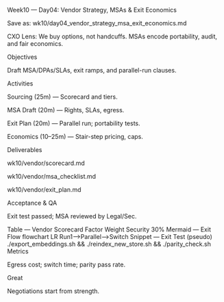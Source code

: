 Week10 — Day04: Vendor Strategy, MSAs & Exit Economics

Save as: wk10/day04_vendor_strategy_msa_exit_economics.md

CXO Lens: We buy options, not handcuffs. MSAs encode portability, audit, and fair economics.

Objectives

Draft MSA/DPAs/SLAs, exit ramps, and parallel-run clauses.

Activities

Sourcing (25m) — Scorecard and tiers.

MSA Draft (20m) — Rights, SLAs, egress.

Exit Plan (20m) — Parallel run; portability tests.

Economics (10–25m) — Stair-step pricing, caps.

Deliverables

wk10/vendor/scorecard.md

wk10/vendor/msa_checklist.md

wk10/vendor/exit_plan.md

Acceptance & QA

Exit test passed; MSA reviewed by Legal/Sec.

Table — Vendor Scorecard
Factor	Weight
Security	30%
Mermaid — Exit Flow
flowchart LR
  Run1-->Parallel-->Switch
Snippet — Exit Test (pseudo)
./export_embeddings.sh && ./reindex_new_store.sh && ./parity_check.sh
Metrics

Egress cost; switch time; parity pass rate.

Great

Negotiations start from strength.
